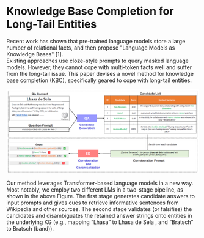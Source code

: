 # Knowledge Base Completion for Long-Tail Entities
Recent work has shown that pre-trained language models store a large number of relational facts, and then propose "Language Models as Knowledge Bases" [1].  
Existing approaches use cloze-style prompts to query masked language models.
However, they cannot cope with multi-token facts well and suffer from the long-tail issue.
This paper devises a novel method for knowledge base completion (KBC), specifically geared to cope with long-tail entities.
<p align="center">
<img src="figure/framework.png" width="900">
</p>
Our method leverages Transformer-based language models in a new way. 
Most notably, we employ two different LMs in a two-stage pipeline,
as shown in the above Figure. The first stage generates candidate answers to input prompts and gives cues
to retrieve informative sentences from Wikipedia and other sources. The second stage validates (or
falsifies) the candidates and disambiguates the retained answer strings onto entities in the underlying
KG (e.g., mapping “Lhasa” to Lhasa de Sela , and “Bratsch” to Bratsch (band)).

